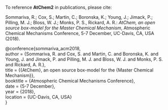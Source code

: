 To reference **AtChem2** in publications, please cite:


Sommariva, R.; Cox, S.; Martin, C.; Boronska, K.; Young, J.; Jimack, P.; Pilling, M. J.; Bloss, W. J.; Monks, P. S., Rickard, A. R.: *AtChem, an open source box-model for the Master Chemical Mechanism*, Atmospheric Chemical Mechanisms Conference, 5-7 December, UC-Davis, CA, USA (2018).


@conference{sommariva_acm2018,  
            author    = {Sommariva, R. and Cox, S. and Martin, C. and Boronska, K. and Young, J. and Jimack, P. and Pilling, M. J. and Bloss, W. J. and Monks, P. S. and Rickard, A. R.},  
title     = {{AtChem}, an open source box-model for the {Master Chemical Mechanism}},  
booktitle = {Atmospheric Chemical Mechanisms Conference},  
date      = {5-7 December},  
year      = {2018},  
location  = {UC-Davis, CA, USA}  
}

